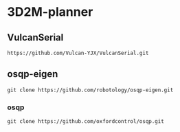 # 3D2M-planner
## VulcanSerial
```
https://github.com/Vulcan-YJX/VulcanSerial.git
```
## osqp-eigen
```
git clone https://github.com/robotology/osqp-eigen.git
```
### osqp
```
git clone https://github.com/oxfordcontrol/osqp.git
```